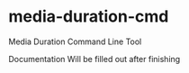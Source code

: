 # media-duration-cmd
Media Duration Command Line Tool

Documentation Will be filled out after finishing

